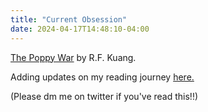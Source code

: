 ```yaml
---
title: "Current Obsession"
date: 2024-04-17T14:48:10-04:00
---
```

[The Poppy War](https://www.goodreads.com/book/show/35068705-the-poppy-war) by R.F. Kuang.

Adding updates on my reading journey [here.](https://www.goodreads.com/user/show/116855931-jasroop)

(Please dm me on twitter if you've read this!!)
